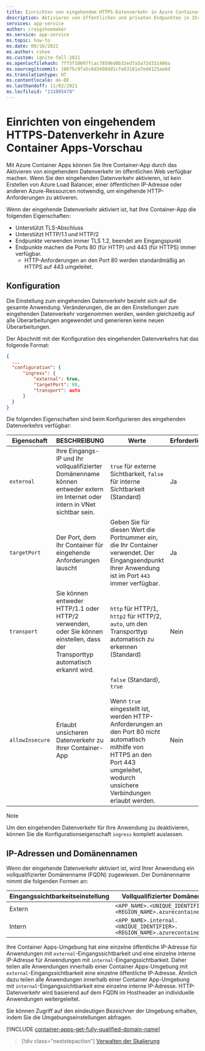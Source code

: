 ```yaml
---
title: Einrichten von eingehendem HTTPS-Datenverkehr in Azure Container Apps-Vorschau
description: Aktivieren von öffentlichen und privaten Endpunkten in Ihrer App mit Azure Container Apps
services: app-service
author: craigshoemaker
ms.service: app-service
ms.topic: how-to
ms.date: 09/16/2021
ms.author: cshoe
ms.custom: ignite-fall-2021
ms.openlocfilehash: 7ff5f10097fcac78596d8b32ed7a5a72d331486a
ms.sourcegitcommit: 106f5c9fa5c6d3498dd1cfe63181a7ed4125ae6d
ms.translationtype: HT
ms.contentlocale: de-DE
ms.lasthandoff: 11/02/2021
ms.locfileid: "131095478"
---
```

# <a name="set-up-https-ingress-in-azure-container-apps-preview"></a>Einrichten von eingehendem HTTPS-Datenverkehr in Azure Container Apps-Vorschau

Mit Azure Container Apps können Sie Ihre Container-App durch das Aktivieren von eingehendem Datenverkehr im öffentlichen Web verfügbar machen. Wenn Sie den eingehenden Datenverkehr aktivieren, ist kein Erstellen von Azure Load Balancer, einer öffentlichen IP-Adresse oder anderen Azure-Ressourcen notwendig, um eingehende HTTP-Anforderungen zu aktiveren.

Wenn der eingehende Datenverkehr aktiviert ist, hat Ihre Container-App die folgenden Eigenschaften:

- Unterstützt TLS-Abschluss
- Unterstützt HTTP/1.1 und HTTP/2
- Endpunkte verwenden immer TLS 1.2, beendet am Eingangspunkt
- Endpunkte machen die Ports 80 (für HTTP) und 443 (für HTTPS) immer verfügbar.
  - HTTP-Anforderungen an den Port 80 werden standardmäßig an HTTPS auf 443 umgeleitet.

## <a name="configuration"></a>Konfiguration

Die Einstellung zum eingehenden Datenverkehr bezieht sich auf die gesamte Anwendung. Veränderungen, die an den Einstellungen zum eingehenden Datenverkehr vorgenommen werden, werden gleichzeitig auf alle Überarbeitungen angewendet und generieren keine neuen Überarbeitungen.

Der Abschnitt mit der Konfiguration des eingehenden Datenverkehrs hat das folgende Format:

```json
{
  ...
  "configuration": {
      "ingress": {
          "external": true,
          "targetPort": 80,
          "transport": auto
      }
  }
}
```

Die folgenden Eigenschaften sind beim Konfigurieren des eingehenden Datenverkehrs verfügbar:

| Eigenschaft | BESCHREIBUNG | Werte | Erforderlich |
|---|---|---|---|
| `external` | Ihre Eingangs-IP und Ihr vollqualifizierter Domänenname können entweder extern im Internet oder intern in VNet sichtbar sein. |`true` für externe Sichtbarkeit, `false` für interne Sichtbarkeit (Standard) | Ja |
| `targetPort` | Der Port, dem Ihr Container für eingehende Anforderungen lauscht | Geben Sie für diesen Wert die Portnummer ein, die Ihr Container verwendet. Der Eingangsendpunkt Ihrer Anwendung ist im Port `443` immer verfügbar. | Ja |
| `transport` | Sie können entweder HTTP/1.1 oder HTTP/2 verwenden, oder Sie können einstellen, dass der Transporttyp automatisch erkannt wird. | `http` für HTTP/1, `http2` für HTTP/2, `auto`, um den Transporttyp automatisch zu erkennen (Standard) | Nein |
| `allowInsecure` | Erlaubt unsicheren Datenverkehr zu Ihrer Container-App | `false` (Standard), `true`<br><br>Wenn `true` eingestellt ist, werden HTTP-Anforderungen an den Port 80 nicht automatisch mithilfe von HTTPS an den Port 443 umgeleitet, wodurch unsichere Verbindungen erlaubt werden. | Nein |

> [!NOTE]
> Um den eingehenden Datenverkehr für Ihre Anwendung zu deaktivieren, können Sie die Konfigurationseigenschaft `ingress` komplett auslassen.

## <a name="ip-addresses-and-domain-names"></a>IP-Adressen und Domänennamen

Wenn der eingehende Datenverkehr aktiviert ist, wird Ihrer Anwendung ein vollqualifizierter Domänenname (FQDN) zugewiesen. Der Domänenname nimmt die folgenden Formen an:

|Eingangssichtbarkeitseinstellung | Vollqualifizierter Domänenname |
|---|---|
| Extern | `<APP_NAME>.<UNIQUE_IDENTIFIER>.<REGION_NAME>.azurecontainerapps.io`|
| Intern | `<APP_NAME>.internal.<UNIQUE_IDENTIFIER>.<REGION_NAME>.azurecontainerapps.io` |

Ihre Container Apps-Umgebung hat eine einzelne öffentliche IP-Adresse für Anwendungen mit `external`-Eingangssichtbarkeit und eine einzelne interne IP-Adresse für Anwendungen mit `internal`-Eingangssichtbarkeit. Daher teilen alle Anwendungen innerhalb einer Container Apps-Umgebung mit `external`-Eingangssichtbarkeit eine einzelne öffentliche IP-Adresse. Ähnlich dazu teilen alle Anwendungen innerhalb einer Container App-Umgebung mit `internal`-Eingangssichtbarkeit eine einzelne interne IP-Adresse. HTTP-Datenverkehr wird basierend auf dem FQDN im Hostheader an individuelle Anwendungen weitergeleitet.

Sie können Zugriff auf den eindeutigen Bezeichner der Umgebung erhalten, indem Sie die Umgebungseinstellungen abfragen.

[!INCLUDE [container-apps-get-fully-qualified-domain-name](../../includes/container-apps-get-fully-qualified-domain-name.md)]

> [!div class="nextstepaction"]
> [Verwalten der Skalierung](scale-app.md)
